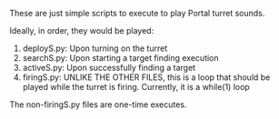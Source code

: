 These are just simple scripts to execute to play Portal turret sounds.

Ideally, in order, they would be played:
1) deployS.py: Upon turning on the turret
2) searchS.py: Upon starting a target finding execution
3) activeS.py: Upon successfully finding a target
4) firingS.py: UNLIKE THE OTHER FILES, this is a loop that should be played while the turret is firing. Currently, it is a while(1) loop

The non-firingS.py files are one-time executes.

